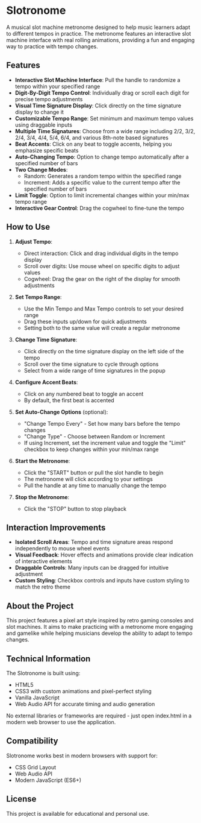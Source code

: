 # Slotronome

A musical slot machine metronome designed to help music learners adapt to different tempos in practice. The metronome features an interactive slot machine interface with real rolling animations, providing a fun and engaging way to practice with tempo changes.

## Features

- **Interactive Slot Machine Interface**: Pull the handle to randomize a tempo within your specified range
- **Digit-By-Digit Tempo Control**: Individually drag or scroll each digit for precise tempo adjustments
- **Visual Time Signature Display**: Click directly on the time signature display to change it
- **Customizable Tempo Range**: Set minimum and maximum tempo values using draggable inputs
- **Multiple Time Signatures**: Choose from a wide range including 2/2, 3/2, 2/4, 3/4, 4/4, 5/4, 6/4, and various 8th-note based signatures
- **Beat Accents**: Click on any beat to toggle accents, helping you emphasize specific beats
- **Auto-Changing Tempo**: Option to change tempo automatically after a specified number of bars
- **Two Change Modes**:
  - Random: Generates a random tempo within the specified range
  - Increment: Adds a specific value to the current tempo after the specified number of bars
- **Limit Toggle**: Option to limit incremental changes within your min/max tempo range
- **Interactive Gear Control**: Drag the cogwheel to fine-tune the tempo

## How to Use

1. **Adjust Tempo**:
   - Direct interaction: Click and drag individual digits in the tempo display
   - Scroll over digits: Use mouse wheel on specific digits to adjust values
   - Cogwheel: Drag the gear on the right of the display for smooth adjustments

2. **Set Tempo Range**:
   - Use the Min Tempo and Max Tempo controls to set your desired range
   - Drag these inputs up/down for quick adjustments
   - Setting both to the same value will create a regular metronome

3. **Change Time Signature**:
   - Click directly on the time signature display on the left side of the tempo
   - Scroll over the time signature to cycle through options
   - Select from a wide range of time signatures in the popup

4. **Configure Accent Beats**:
   - Click on any numbered beat to toggle an accent
   - By default, the first beat is accented

5. **Set Auto-Change Options** (optional):
   - "Change Tempo Every" - Set how many bars before the tempo changes
   - "Change Type" - Choose between Random or Increment
   - If using Increment, set the increment value and toggle the "Limit" checkbox to keep changes within your min/max range

6. **Start the Metronome**:
   - Click the "START" button or pull the slot handle to begin
   - The metronome will click according to your settings
   - Pull the handle at any time to manually change the tempo

7. **Stop the Metronome**:
   - Click the "STOP" button to stop playback

## Interaction Improvements

- **Isolated Scroll Areas**: Tempo and time signature areas respond independently to mouse wheel events
- **Visual Feedback**: Hover effects and animations provide clear indication of interactive elements
- **Draggable Controls**: Many inputs can be dragged for intuitive adjustment
- **Custom Styling**: Checkbox controls and inputs have custom styling to match the retro theme

## About the Project

This project features a pixel art style inspired by retro gaming consoles and slot machines. It aims to make practicing with a metronome more engaging and gamelike while helping musicians develop the ability to adapt to tempo changes.

## Technical Information

The Slotronome is built using:
- HTML5
- CSS3 with custom animations and pixel-perfect styling
- Vanilla JavaScript
- Web Audio API for accurate timing and audio generation

No external libraries or frameworks are required - just open index.html in a modern web browser to use the application.

## Compatibility

Slotronome works best in modern browsers with support for:
- CSS Grid Layout
- Web Audio API
- Modern JavaScript (ES6+)

## License

This project is available for educational and personal use. 